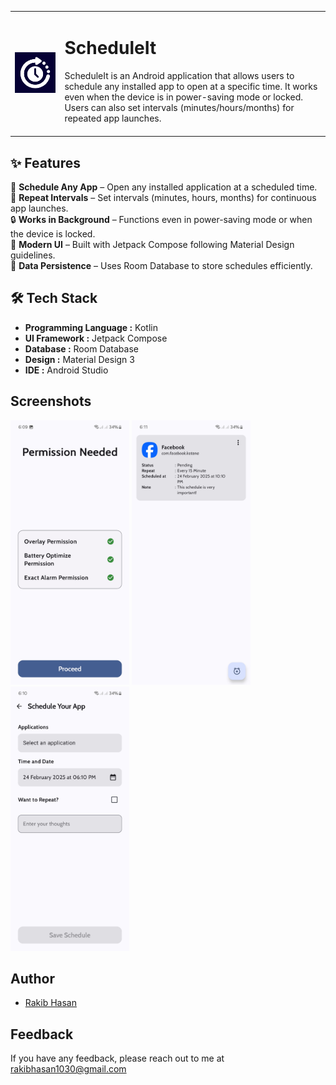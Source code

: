 <table>
  <tr>
    <td align="center">
      <a href="https://youtu.be/Ab5kqu_JeNQ"> <img src="images/app_icon.svg" width=400/></a> 
    </td>
    <td> <h1>ScheduleIt</h1> ScheduleIt is an Android application that allows users to schedule any installed app to open at a specific time. It works even when the device is in power-saving mode or locked. Users can also set intervals (minutes/hours/months) for repeated app launches. <br></br>
</td>
  </tr>
</table>

## ✨ Features
📅 <b>Schedule Any App</b> – Open any installed application at a scheduled time. <br>
🔄 <b>Repeat Intervals</b> – Set intervals (minutes, hours, months) for continuous app launches. <br>
🔒 <b>Works in Background</b> – Functions even in power-saving mode or when the device is locked. <br>
🎨 <b>Modern UI</b> – Built with Jetpack Compose following Material Design guidelines. <br>
📂 <b>Data Persistence</b> – Uses Room Database to store schedules efficiently. <br>

## 🛠 Tech Stack
- <b>Programming Language :</b> Kotlin
- <b>UI Framework :</b> Jetpack Compose
- <b>Database :</b> Room Database
- <b>Design :</b> Material Design 3
- <b>IDE :</b> Android Studio

## Screenshots
<img src="images/SS_1.jpg" width=190> <img src="images/SS_3.jpg" width=190> <img src="images/SS_2.jpg" width=190>

## Author

- [Rakib Hasan](https://www.github.com/rakibhasan1030)

## Feedback

If you have any feedback, please reach out to me at rakibhasan1030@gmail.com

